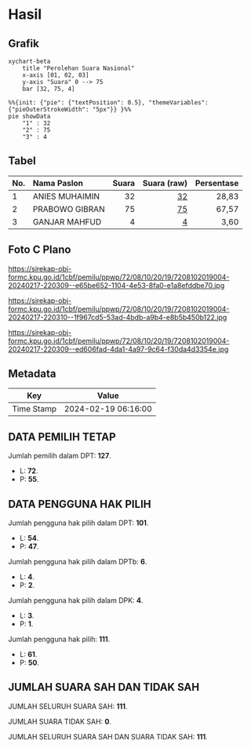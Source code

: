 # Hasil

## Grafik

```mermaid
xychart-beta
    title "Perolehan Suara Nasional"
    x-axis [01, 02, 03]
    y-axis "Suara" 0 --> 75
    bar [32, 75, 4]
```

```mermaid
%%{init: {"pie": {"textPosition": 0.5}, "themeVariables": {"pieOuterStrokeWidth": "5px"}} }%%
pie showData
    "1" : 32
    "2" : 75
    "3" : 4
```

## Tabel

| No. | Nama Paslon    | Suara | Suara (raw) | Persentase |
|:--- |:-------------- | -----:| -----------:| ----------:|
| 1   | ANIES MUHAIMIN | 32    | [32][p-1]   | 28,83      |
| 2   | PRABOWO GIBRAN | 75    | [75][p-2]   | 67,57      |
| 3   | GANJAR MAHFUD  | 4     | [4][p-3]    | 3,60       |


[p-1]: https://github.com/gigit-pemilu/pemilu-2024/blob/main/pilpres/hitung-suara/sub/72-sulawesi-tengah/sub/08-parigi-moutong/sub/10-tinombo-selatan/sub/2019-tada-utara/sub/004-tps/sub/paslon-1.txt
[p-2]: https://github.com/gigit-pemilu/pemilu-2024/blob/main/pilpres/hitung-suara/sub/72-sulawesi-tengah/sub/08-parigi-moutong/sub/10-tinombo-selatan/sub/2019-tada-utara/sub/004-tps/sub/paslon-2.txt
[p-3]: https://github.com/gigit-pemilu/pemilu-2024/blob/main/pilpres/hitung-suara/sub/72-sulawesi-tengah/sub/08-parigi-moutong/sub/10-tinombo-selatan/sub/2019-tada-utara/sub/004-tps/sub/paslon-3.txt

## Foto C Plano

https://sirekap-obj-formc.kpu.go.id/1cbf/pemilu/ppwp/72/08/10/20/19/7208102019004-20240217-220309--e65be652-1104-4e53-8fa0-e1a8efddbe70.jpg

https://sirekap-obj-formc.kpu.go.id/1cbf/pemilu/ppwp/72/08/10/20/19/7208102019004-20240217-220310--1f967cd5-53ad-4bdb-a9b4-e8b5b450b122.jpg

https://sirekap-obj-formc.kpu.go.id/1cbf/pemilu/ppwp/72/08/10/20/19/7208102019004-20240217-220309--ed606fad-4da1-4a97-9c64-f30da4d3354e.jpg


## Metadata

| Key        | Value               |
| ---------- | ------------------- |
| Time Stamp | 2024-02-19 06:16:00 |


## DATA PEMILIH TETAP

Jumlah pemilih dalam DPT: **127**.
 * L: **72**.
 * P: **55**.

## DATA PENGGUNA HAK PILIH

Jumlah pengguna hak pilih dalam DPT: **101**.
 * L: **54**.
 * P: **47**.

Jumlah pengguna hak pilih dalam DPTb: **6**.
 * L: **4**.
 * P: **2**.

Jumlah pengguna hak pilih dalam DPK: **4**.
 * L: **3**.
 * P: **1**.

Jumlah pengguna hak pilih: **111**.
 * L: **61**.
 * P: **50**.

## JUMLAH SUARA SAH DAN TIDAK SAH

JUMLAH SELURUH SUARA SAH: **111**.

JUMLAH SUARA TIDAK SAH: **0**.

JUMLAH SELURUH SUARA SAH DAN SUARA TIDAK SAH: **111**.


